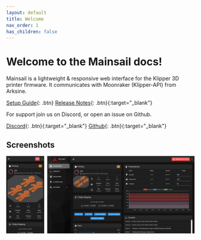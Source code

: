 ```yaml
---
layout: default
title: Welcome
nav_order: 1
has_children: false
---
```


# Welcome to the Mainsail docs!

Mainsail is a lightweight & responsive web interface for the Klipper 3D printer firmware. It communicates with Moonraker (Klipper-API) from Arksine.

[Setup Guide](/setup){: .btn} 
[Release Notes](https://github.com/meteyou/mainsail/releases){: .btn}{:target="_blank"}

For support join us on Discord, or open an issue on Github.

[Discord](https://discord.gg/skWTwTD){: .btn}{:target="_blank"}
[Github](https://github.com/meteyou/mainsail){: .btn}{:target="_blank"}



## Screenshots
![Dashboard](assets/img/screenshot.png)